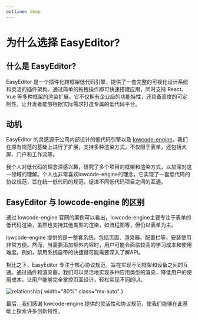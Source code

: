 ```yaml
---
outline: deep
---
```


# 为什么选择 EasyEditor?

## 什么是 EasyEditor?

EasyEditor 是一个插件化跨框架低代码引擎，提供了一套完整的可视化设计系统和灵活的插件架构。通过简单的拖拽操作即可快速搭建应用，同时支持 React、Vue 等多种框架的渲染扩展。它不仅拥有企业级的功能特性，还具备高度的可定制性，让开发者能够根据实际需求打造专属的低代码平台。

## 动机

EasyEditor 的灵感源于公司内部设计的低代码引擎以及 [lowcode-engine](https://github.com/alibaba/lowcode-engine)。我们在原有规范的基础上进行了扩展，支持多种渲染方式，不仅限于表单，还包括大屏、门户和工作流等。

我个人对低代码的理念深感兴趣，研究了多个项目的框架和渲染方式，以加深对这一领域的理解。个人也非常喜欢lowcode-engine的理念，它实现了一套低代码的协议规范，旨在统一低代码的规范，促进不同低代码项目之间的互通。

## EasyEditor 与 lowcode-engine 的区别

通过 lowcode-engine 官网的案例可以看出，lowcode-engine主要专注于表单的低代码渲染，虽然也支持其他类型的渲染，如流程图等，但仍以表单为主。

lowcode-engine 提供的是一整套系统，包括页面、渲染器、配置栏等，安装使用非常方便。然而，当需要添加额外内容时，用户可能会面临较高的学习成本和使用难度。例如，禁用系统自带的快捷键可能需要深入了解API。

相比之下，EasyEditor 专注于核心协议规范，旨在实现不同框架和设备之间的互通。通过插件和渲染器，我们可以灵活地实现多种应用类型的渲染，降低用户的使用成本，让用户能够完全掌控页面设计，轻松实现不同的UI。

![relationship](/relationship_dark.png){ width="80%" class="mx-auto" }

最后，我们感谢 lowcode-engine 提供的灵活性和协议规范，使我们能够在此基础上探索许多创新特性。
